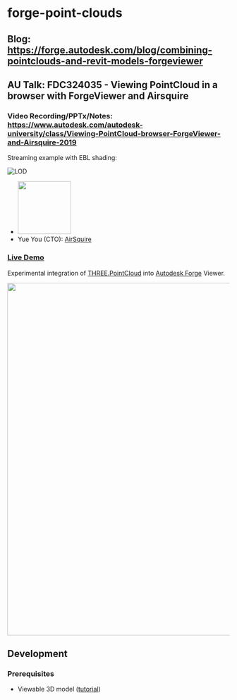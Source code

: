 # forge-point-clouds

## Blog: https://forge.autodesk.com/blog/combining-pointclouds-and-revit-models-forgeviewer

## AU Talk: FDC324035 - Viewing PointCloud in a browser with ForgeViewer and Airsquire

### Video Recording/PPTx/Notes: https://www.autodesk.com/autodesk-university/class/Viewing-PointCloud-browser-ForgeViewer-and-Airsquire-2019

Streaming example with EBL shading:

![LOD](https://user-images.githubusercontent.com/440241/70822221-e6ed5b80-1d91-11ea-9c51-41d10b653ef3.gif)

- <img src="https://autodeskuniversity.smarteventscloud.com/fileDownload/89FEF0D94715403DC66EA02C0342F7683F60A2A950B4C114455B33B768053035A7C91EF36E74A533393ED1B9AA2C4914/DA388B80EF0610B4D5ECAEF7CE90B823.jpg" width="120px" />
- Yue You (CTO): [AirSquire](https://www.airsquire.ai)

### [Live Demo](https://wallabyway.github.io/forge-point-clouds/)

Experimental integration of [THREE.PointCloud](https://github.com/mrdoob/three.js/blob/r71/src/objects/PointCloud.js)
into [Autodesk Forge](https://forge.autodesk.com) Viewer.

<img src="https://user-images.githubusercontent.com/440241/68167003-f66ac080-ff18-11e9-9e70-4c1c2ff4b46d.gif" width="800px" />


## Development

### Prerequisites

- Viewable 3D model ([tutorial](https://forge.autodesk.com/en/docs/model-derivative/v2/tutorials/prepare-file-for-viewer))


